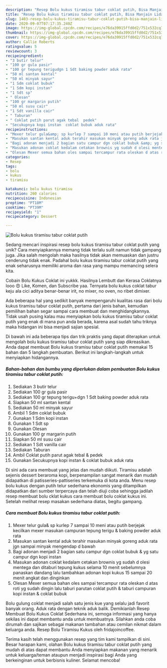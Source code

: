 ```yaml
---
description: "Resep Bolu kukus tiramisu tabur coklat putih, Bisa Manjain Lidah"
title: "Resep Bolu kukus tiramisu tabur coklat putih, Bisa Manjain Lidah"
slug: 1403-resep-bolu-kukus-tiramisu-tabur-coklat-putih-bisa-manjain-lidah
date: 2020-09-07T07:17:35.240Z
image: https://img-global.cpcdn.com/recipes/e76da39915ffd0d2/751x532cq70/bolu-kukus-tiramisu-tabur-coklat-putih-foto-resep-utama.jpg
thumbnail: https://img-global.cpcdn.com/recipes/e76da39915ffd0d2/751x532cq70/bolu-kukus-tiramisu-tabur-coklat-putih-foto-resep-utama.jpg
cover: https://img-global.cpcdn.com/recipes/e76da39915ffd0d2/751x532cq70/bolu-kukus-tiramisu-tabur-coklat-putih-foto-resep-utama.jpg
author: Callie Roberts
ratingvalue: 5
reviewcount: 3
recipeingredient:
- "3 butir telur"
- "100 gr gula pasir"
- "100 gr tepung terigudgn 1 Sdt baking powder aduk rata"
- "50 ml santan kental"
- "50 ml minyak sayur"
- "1 Sdm coklat bubuk"
- "1 Sdm kopi instan"
- "1 Sdt sp"
- " Olesan"
- "100 gr margarin putih"
- "50 ml susu cair"
- "1 Sdt vanilla cair"
- " Taburan"
- " Coklat putih parut agak tebal  pedek"
- "Secukupnya kopi instan  coklat bubuk aduk rata"
recipeinstructions:
- "Mexer telur gula&amp; sp kurlep 7 sampai 10 meni atau putih berjejak kecilkan mexer masukan campuran tepung terigu &amp; baking powder aduk rata"
- "Masukan santan kental aduk terahir masukan minyak goreng aduk rata jgn sampai minyak mengendap d bawah"
- "Bagi adonan menjadi 2 bagian satu campur dgn coklat bubuk &amp; yg satu campur dgn kopi instan"
- "Masukan adonan coklat kedalam cetakan brownis yg sudah d olesi mentega dan ditaburi tepung kukus selama 10 menit sebelumnya panaskan dandang lalu tambahkan adonan kopi kukus 15 sampai 20 menit angkat dan dinginkan"
- "Olesan Mexer semua bahan oles sampai tercampur rata oleskan d atas roti yg sudah dingin lalu taburi parutan coklat putih &amp; taburi campuran kopi instan &amp; coklat bubuk"
categories:
- Resep
tags:
- bolu
- kukus
- tiramisu

katakunci: bolu kukus tiramisu 
nutrition: 260 calories
recipecuisine: Indonesian
preptime: "PT18M"
cooktime: "PT39M"
recipeyield: "1"
recipecategory: Dessert

---
```



![Bolu kukus tiramisu tabur coklat putih](https://img-global.cpcdn.com/recipes/e76da39915ffd0d2/751x532cq70/bolu-kukus-tiramisu-tabur-coklat-putih-foto-resep-utama.jpg)

Sedang mencari inspirasi resep bolu kukus tiramisu tabur coklat putih yang unik? Cara menyiapkannya memang tidak terlalu sulit namun tidak gampang juga. Jika salah mengolah maka hasilnya tidak akan memuaskan dan justru cenderung tidak enak. Padahal bolu kukus tiramisu tabur coklat putih yang enak seharusnya memiliki aroma dan rasa yang mampu memancing selera kita.

Cobain Bolu Kukus Coklat ini yukkk. Hasilnya Lembutt dan Kerasa Coklatnya looo 😍 Like, Komen, dan Subscribe yaa. Ternyata bolu kukus coklat tabur keju ala cici aditya benar-benar irit, no mixer, no oven, no ribet dimixer.

Ada beberapa hal yang sedikit banyak mempengaruhi kualitas rasa dari bolu kukus tiramisu tabur coklat putih, pertama dari jenis bahan, kemudian pemilihan bahan segar sampai cara membuat dan menghidangkannya. Tidak usah pusing kalau mau menyiapkan bolu kukus tiramisu tabur coklat putih yang enak di mana pun anda berada, karena asal sudah tahu triknya maka hidangan ini bisa menjadi sajian spesial.


Di bawah ini ada beberapa tips dan trik praktis yang dapat diterapkan untuk mengolah bolu kukus tiramisu tabur coklat putih yang siap dikreasikan. Anda dapat membuat Bolu kukus tiramisu tabur coklat putih memakai 15 bahan dan 5 langkah pembuatan. Berikut ini langkah-langkah untuk menyiapkan hidangannya.

<!--inarticleads1-->

##### Bahan-bahan dan bumbu yang diperlukan dalam pembuatan Bolu kukus tiramisu tabur coklat putih:

1. Sediakan 3 butir telur
1. Sediakan 100 gr gula pasir
1. Sediakan 100 gr tepung terigu+dgn 1 Sdt baking powder aduk rata
1. Siapkan 50 ml santan kental
1. Sediakan 50 ml minyak sayur
1. Ambil 1 Sdm coklat bubuk
1. Gunakan 1 Sdm kopi instan
1. Gunakan 1 Sdt sp
1. Gunakan  Olesan
1. Gunakan 100 gr margarin putih
1. Siapkan 50 ml susu cair
1. Sediakan 1 Sdt vanilla cair
1. Sediakan  Taburan
1. Ambil  Coklat putih parut agak tebal &amp; pedek
1. Gunakan Secukupnya kopi instan &amp; coklat bubuk aduk rata


Di sini ada cara membuat yang jelas dan mudah diikuti. Tiramisu adalah sejenis dessert beraroma kopi, berpenampilan sangat menarik dan mudah didapatkan di patisseries-pattiseries terkemuka di kota anda. Menu resep bolu kukus dengan putih telur sederhana ekonomis yang ditampilkan didapatkan dari sumber terpercaya dan telah diuji coba sehingga jadilah resep membuat bolu cklat kukus cara membuat bolu coklat kukus ini. Setelah melihat resep masakan sederhana diatas, begitu gampang. 

<!--inarticleads2-->

##### Cara membuat Bolu kukus tiramisu tabur coklat putih:

1. Mexer telur gula&amp; sp kurlep 7 sampai 10 meni atau putih berjejak kecilkan mexer masukan campuran tepung terigu &amp; baking powder aduk rata
1. Masukan santan kental aduk terahir masukan minyak goreng aduk rata jgn sampai minyak mengendap d bawah
1. Bagi adonan menjadi 2 bagian satu campur dgn coklat bubuk &amp; yg satu campur dgn kopi instan
1. Masukan adonan coklat kedalam cetakan brownis yg sudah d olesi mentega dan ditaburi tepung kukus selama 10 menit sebelumnya panaskan dandang lalu tambahkan adonan kopi kukus 15 sampai 20 menit angkat dan dinginkan
1. Olesan Mexer semua bahan oles sampai tercampur rata oleskan d atas roti yg sudah dingin lalu taburi parutan coklat putih &amp; taburi campuran kopi instan &amp; coklat bubuk


Bolu gulung coklat menjadi salah satu jenis kue yang selalu jadi favorit banyak orang. Aduk rata dengan teknik aduk balik. Demikianlah Resep Membuat Bolu Kukus Coklat Sederhana ini, semoga informasi yang hanya sekilas ini dapat membantu anda untuk membuatnya. Silahkan anda coba dirumah dan sajikan sebagai makanan tambahan atau cemilan nikmat dalam keluarga anda. Resep Bolu Tiramisu Kukus oleh fridajoincoffee. 

Terima kasih telah menggunakan resep yang tim kami tampilkan di sini. Besar harapan kami, olahan Bolu kukus tiramisu tabur coklat putih yang mudah di atas dapat membantu Anda menyiapkan makanan yang menarik untuk keluarga/teman ataupun menjadi inspirasi bagi Anda yang berkeinginan untuk berbisnis kuliner. Selamat mencoba!
